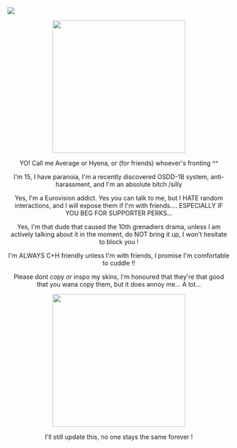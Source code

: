 
![](https://komarev.com/ghpvc/?username=AverageVaeb&color=lightgrey&label= ⛏Competitors )

<p align="center">
<img src="https://i.pinimg.com/736x/f0/45/f7/f045f7a5dfff4eb1f070f67a8ae79cac.jpg" width=300 height=300>
</p>



<div align="center">
YO! Call me Average or Hyena, or (for friends) whoever's fronting ^^

<p/>
  
<div align="center">
I'm 15, I have paranoia, I'm a recently discovered OSDD-1B system, anti-harassment, and I'm an absolute bitch /silly
<p/>
  
<div align="center">
Yes, I'm a Eurovision addict. Yes you can talk to me, but I HATE random interactions, and I will expose them if I'm with friends.... ESPECIALLY IF YOU BEG FOR SUPPORTER PERKS...
<p/>
  
<div align="center">
Yes, I'm that dude that caused the 10th grenadiers drama, unless I am actively talking about it in the moment, do NOT bring it up, I won't hesitate to block you !
<p/>

<div align="center">
I'm ALWAYS C+H friendly unless I'm with friends, I promise I'm comfortable to cuddle !!
<p/>

<div align="center">
Please dont copy or inspo my skins, I'm honoured that they're that good that you wana copy them, but it does annoy me... A lot...

<p align="center">
<img src="https://images-wixmp-ed30a86b8c4ca887773594c2.wixmp.com/f/abe0290f-818c-4165-8053-fe76f7547091/diq3uwt-27c5d973-8778-40ba-b30b-6d1890f4daaf.png?token=eyJ0eXAiOiJKV1QiLCJhbGciOiJIUzI1NiJ9.eyJzdWIiOiJ1cm46YXBwOjdlMGQxODg5ODIyNjQzNzNhNWYwZDQxNWVhMGQyNmUwIiwiaXNzIjoidXJuOmFwcDo3ZTBkMTg4OTgyMjY0MzczYTVmMGQ0MTVlYTBkMjZlMCIsIm9iaiI6W1t7InBhdGgiOiJcL2ZcL2FiZTAyOTBmLTgxOGMtNDE2NS04MDUzLWZlNzZmNzU0NzA5MVwvZGlxM3V3dC0yN2M1ZDk3My04Nzc4LTQwYmEtYjMwYi02ZDE4OTBmNGRhYWYucG5nIn1dXSwiYXVkIjpbInVybjpzZXJ2aWNlOmZpbGUuZG93bmxvYWQiXX0._E9EXqdkgWv0Rs4YpibGHIKOuuBYRonediWtN2WadXA" width=300 height=300>


<div align="center">
I'll still update this, no one stays the same forever !
